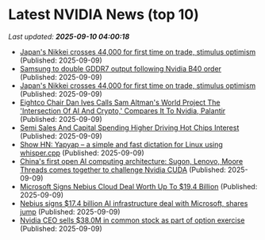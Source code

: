 # Latest NVIDIA News (top 10)
_Last updated: **2025-09-10 04:00:18**_

- [Japan's Nikkei crosses 44,000 for first time on trade, stimulus optimism](https://www.thehindubusinessline.com/markets/japans-nikkei-crosses-44000-for-first-time-on-trade-stimulus-optimism/article70028416.ece) (Published: 2025-09-09)
- [Samsung to double GDDR7 output following Nvidia B40 order](https://www.digitimes.com/news/a20250908PD233/nvidia-samsung-production-market-accelerator.html) (Published: 2025-09-09)
- [Japan's Nikkei crosses 44,000 for first time on trade, stimulus optimism](https://economictimes.indiatimes.com/markets/stocks/news/japans-nikkei-crosses-44000-for-first-time-on-trade-stimulus-optimism/articleshow/123777242.cms) (Published: 2025-09-09)
- [Eightco Chair Dan Ives Calls Sam Altman's World Project The 'Intersection Of AI And Crypto,' Compares It To Nvidia, Palantir](https://biztoc.com/x/e7b855ddc8cf80e8) (Published: 2025-09-09)
- [Semi Sales And Capital Spending Higher Driving Hot Chips Interest](https://www.forbes.com/sites/tomcoughlin/2025/09/08/semi-sales-and-capital-spending-higher-driving-hot-chips-interest/) (Published: 2025-09-09)
- [Show HN: Yapyap – a simple and fast dictation for Linux using whisper.cpp](https://github.com/lxe/yapyap) (Published: 2025-09-09)
- [China's first open AI computing architecture: Sugon, Lenovo, Moore Threads comes together to challenge Nvidia CUDA](https://www.digitimes.com/news/a20250909PD213/cuda-nvidia-launch-lenovo-moore-threads.html) (Published: 2025-09-09)
- [Microsoft Signs Nebius Cloud Deal Worth Up To $19.4 Billion](https://www.ndtvprofit.com/business/microsoft-signs-nebius-cloud-deal-worth-up-to-194-billion) (Published: 2025-09-09)
- [Nebius signs $17.4 billion AI infrastructure deal with Microsoft, shares jump](https://economictimes.indiatimes.com/tech/technology/nebius-signs-17-4-billion-ai-infrastructure-deal-with-microsoft-shares-jump/articleshow/123776285.cms) (Published: 2025-09-09)
- [Nvidia CEO sells $38.0M in common stock as part of option exercise](https://thefly.com/permalinks/entry.php/id4194830/NVDA-Nvidia-CEO-sells-M-in-common-stock-as-part-of-option-exercise) (Published: 2025-09-09)
